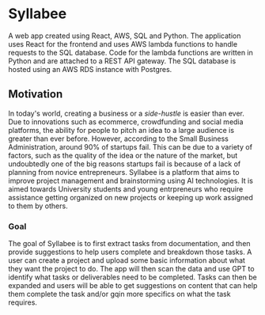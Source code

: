 # Syllabee
A web app created using React, AWS, SQL and Python. The application uses React for the frontend and uses AWS lambda functions to handle requests to the SQL database. Code for the lambda functions are written in Python and are attached to a REST API gateway. The SQL database is hosted using an AWS RDS instance with Postgres.

## Motivation
In today's world, creating a business or a _side-hustle_ is easier than ever. Due to innovations such as ecommerce, crowdfunding and social media platforms, the ability for people to pitch an idea to a large audience is greater than ever before. However, according to the Small Business Administration, around 90% of startups fail. This can be due to a variety of factors, such as the quality of the idea or the nature of the market, but undoubtedly one of the big reasons startups fail is because of a lack of planning from novice entrepreneurs. Syllabee is a platform that aims to improve project management and brainstorming using AI technologies. It is aimed towards University students and young entrpreneurs who require assistance getting organized on new projects or keeping up work assigned to them by others.

### Goal
The goal of Syllabee is to first extract tasks from documentation, and then provide suggestions to help users complete and breakdown those tasks. A user can create a project and upload some basic information about what they want the project to do. The app will then scan the data and use GPT to identify what tasks or deliverables need to be completed. Tasks can then be expanded and users will be able to get suggestions on content that can help them complete the task and/or gqin more specifics on what the task requires.
